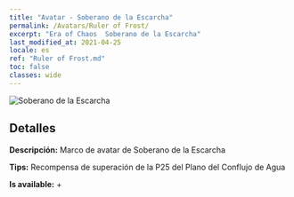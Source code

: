 ```yaml
---
title: "Avatar - Soberano de la Escarcha"
permalink: /Avatars/Ruler of Frost/
excerpt: "Era of Chaos  Soberano de la Escarcha"
last_modified_at: 2021-04-25
locale: es
ref: "Ruler of Frost.md"
toc: false
classes: wide
---
```

 ![Soberano de la Escarcha](/images/a/avatarFrame_38.png)

## Detalles

 **Descripción:** Marco de avatar de Soberano de la Escarcha 

 **Tips:** Recompensa de superación de la P25 del Plano del Conflujo de Agua 

 **Is available:**  + 

